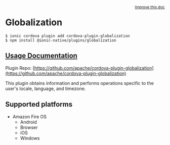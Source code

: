 <a style="float:right;font-size:12px;" href="http://github.com/danielsogl/awesome-cordova-plugins/edit/master/src/@awesome-cordova-plugins/plugins/globalization/index.ts#L6">
  Improve this doc
</a>

# Globalization

```
$ ionic cordova plugin add cordova-plugin-globalization
$ npm install @ionic-native/plugins/globalization
```

## [Usage Documentation](https://ionicframework.com/docs/native/globalization/)

Plugin Repo: [https://github.com/apache/cordova-plugin-globalization](https://github.com/apache/cordova-plugin-globalization)

This plugin obtains information and performs operations specific to the user's locale, language, and timezone.

## Supported platforms

- Amazon Fire OS
  - Android
  - Browser
  - iOS
  - Windows
